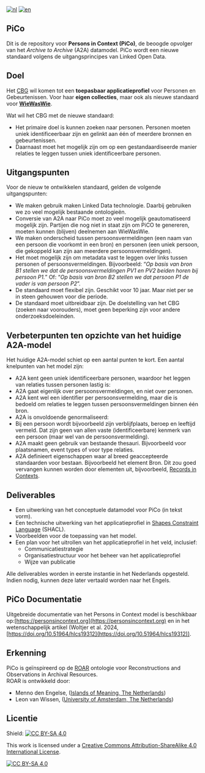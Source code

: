 [![nl](https://img.shields.io/badge/lang-nl-blue.svg)](https://github.com/CBG-Centrum-voor-familiegeschiedenis/PiCo/blob/main/README.nl.md)
[![en](https://img.shields.io/badge/lang-en-red.svg)](https://github.com/CBG-Centrum-voor-familiegeschiedenis/PiCo/blob/main/README.md)


## PiCo

Dit is de repository voor **Persons in Context (PiCo)**, de beoogde opvolger van het *Archive to Archive* (A2A) datamodel. PiCo wordt een nieuwe standaard volgens de uitgangsprincipes van Linked Open Data. 

## Doel
Het [CBG](https://cbg.nl) wil komen tot een **toepasbaar applicatieprofiel** voor Personen en Gebeurtenissen. Voor haar **eigen collecties**, maar ook als nieuwe standaard voor **[WieWasWie](https://wiewaswie.nl)**.

Wat wil het CBG met de nieuwe standaard:
- Het primaire doel is kunnen zoeken naar personen. Personen moeten uniek identificeerbaar zijn en gelinkt aan één of meerdere bronnen en gebeurtenissen.	
- Daarnaast moet het mogelijk zijn om op een gestandaardiseerde manier relaties te leggen tussen uniek identificeerbare personen.

## Uitgangspunten
Voor de nieuw te ontwikkelen standaard, gelden de volgende uitgangspunten: 
- We maken gebruik maken Linked Data technologie. Daarbij gebruiken we zo veel mogelijk bestaande ontologieën.
- Conversie van A2A naar PiCo moet zo veel mogelijk geautomatiseerd mogelijk zijn. Partijen die nog niet in staat zijn om PiCO te genereren, moeten kunnen (blijven) deelnemen aan WieWasWie. 
- We maken onderscheid tussen persoonsvermeldingen (een naam van een persoon die voorkomt in een bron) en personen (een uniek persoon, die gekoppeld kan zijn aan meerdere persoonsvermeldingen). 
- Het moet mogelijk zijn om metadata vast te leggen over links tussen personen of persoonsvermeldingen. Bijvoorbeeld: “*Op basis van bron B1 stellen we dat de persoonsvermeldingen PV1 en PV2 beiden horen bij persoon P1.*” Of: “*Op basis van bron B2 stellen we dat persoon P1 de vader is van persoon P2*”. 
- De standaard moet flexibel zijn. Geschikt voor 10 jaar. Maar niet per se in steen gehouwen voor die periode. 
- De standaard moet uitbreidbaar zijn. De doelstelling van het CBG (zoeken naar voorouders), moet geen beperking zijn voor andere onderzoeksdoeleinden. 

## Verbeterpunten ten opzichte van het huidige A2A-model
Het huidige A2A-model schiet op een aantal punten te kort. Een aantal knelpunten van het model zijn: 
- A2A kent geen uniek identificeerbare personen, waardoor het leggen van relaties tussen personen lastig is: 
- A2A gaat eigenlijk over persoonsvermeldingen, en niet over personen. 
- A2A kent wel een identifier per persoonsvermelding, maar die is bedoeld om relaties te leggen tussen persoonsvermeldingen binnen één bron. 
- A2A is onvoldoende genormaliseerd: 
- Bij een persoon wordt bijvoorbeeld zijn verblijfplaats, beroep en leeftijd vermeld. Dat zijn geen van allen vaste (identificeerbare) kenmerk van een persoon (maar wel van de persoonsvermelding). 
- A2A maakt geen gebruik van bestaande thesauri. Bijvoorbeeld voor plaatsnamen, event types of voor type relaties. 
- A2A definieert eigenschappen waar al breed geaccepteerde standaarden voor bestaan. Bijvoorbeeld het element Bron. Dit zou goed vervangen kunnen worden door elementen uit, bijvoorbeeld, [Records in Contexts](https://www.ica.org/en/records-in-contexts-ontology). 

## Deliverables
- Een uitwerking van het conceptuele datamodel voor PiCo (in tekst vorm). 
- Een technische uitwerking van het applicatieprofiel in [Shapes Constraint Language](https://www.w3.org/TR/shacl/) (SHACL). 
- Voorbeelden voor de toepassing van het model. 
- Een plan voor het uitrollen van het applicatieprofiel in het veld, inclusief: 
  - Communicatiestrategie 
  - Organisatiestructuur voor het beheer van het applicatieprofiel 
  - Wijze van publicatie 

Alle deliverables worden in eerste instantie in het Nederlands opgesteld. Indien nodig, kunnen deze later vertaald worden naar het Engels. 


## PiCo Documentatie
Uitgebreide documentatie van het Persons in Context model is beschikbaar op:[https://personsincontext.org](https://personsincontext.org) en in het wetenschappelijk artikel (Woltjer et al. 2024, [https://doi.org/10.51964/hlcs19312](https://doi.org/10.51964/hlcs19312)).

## Erkenning
PiCo is geïnspireerd op de [ROAR](https://leonvanwissen.nl/vocab/roar/docs/) ontologie voor Reconstructions and Observations in Archival Resources.\
ROAR is ontwikkeld door:
* Menno den Engelse, ([Islands of Meaning, The Netherlands](https://islandsofmeaning.nl/))
* Leon van Wissen, ([University of Amsterdam, The Netherlands](https://www.uva.nl/over-de-uva/organisatie/faculteiten/faculteit-der-geesteswetenschappen/faculteit-der-geesteswetenschappen.html))


## Licentie

Shield: [![CC BY-SA 4.0][cc-by-sa-shield]][cc-by-sa]

This work is licensed under a
[Creative Commons Attribution-ShareAlike 4.0 International License][cc-by-sa].

[![CC BY-SA 4.0][cc-by-sa-image]][cc-by-sa]

[cc-by-sa]: http://creativecommons.org/licenses/by-sa/4.0/
[cc-by-sa-image]: https://licensebuttons.net/l/by-sa/4.0/88x31.png
[cc-by-sa-shield]: https://img.shields.io/badge/License-CC%20BY--SA%204.0-lightgrey.svg

